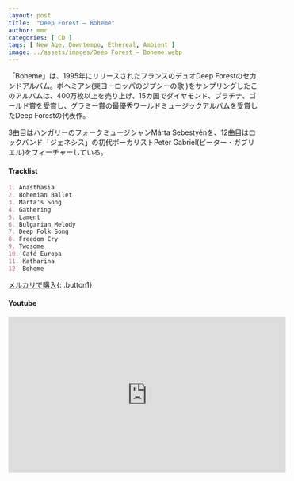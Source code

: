 ```yaml
---
layout: post
title:  "Deep Forest – Boheme"
author: mmr
categories: [ CD ]
tags: [ New Age, Downtempo, Ethereal, Ambient ]
image: ../assets/images/Deep Forest – Boheme.webp
---
```


「Boheme」は、1995年にリリースされたフランスのデュオDeep Forestのセカンドアルバム。ボヘミアン(東ヨーロッパのジプシーの歌 )をサンプリングしたこのアルバムは、400万枚以上を売り上げ、15カ国でダイヤモンド、プラチナ、ゴールド賞を受賞し、グラミー賞の最優秀ワールドミュージックアルバムを受賞したDeep Forestの代表作。

3曲目はハンガリーのフォークミュージシャンMárta Sebestyénを、12曲目はロックバンド「ジェネシス」の初代ボーカリストPeter Gabriel(ピーター・ガブリエル)をフィーチャーしている。

#### Tracklist
```md
1. Anasthasia
2. Bohemian Ballet
3. Marta's Song
4. Gathering
5. Lament
6. Bulgarian Melody
7. Deep Folk Song
8. Freedom Cry
9. Twosome
10. Café Europa
11. Katharina
12. Boheme
```


[メルカリで購入](https://jp.mercari.com/item/m63125151590?afid=6142608987){: .button1}


#### Youtube
<iframe width="560" height="315" src="https://www.youtube.com/embed/zQEV-XemfcE?si=5pgiIgyGhgwN5tve" title="YouTube video player" frameborder="0" allow="accelerometer; autoplay; clipboard-write; encrypted-media; gyroscope; picture-in-picture; web-share" referrerpolicy="strict-origin-when-cross-origin" allowfullscreen></iframe>